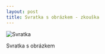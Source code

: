 ```yaml
---
layout: post
title: Svratka s obrázkem - zkouška
---
```

![Svratka](/images/Svratka.png)

Svratka s obrázkem